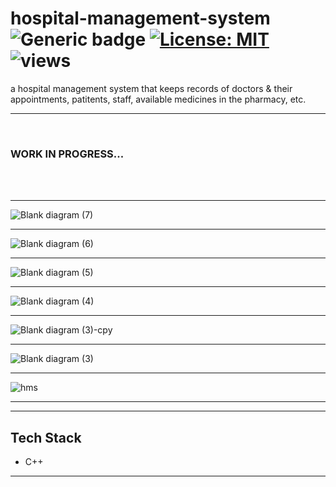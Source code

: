 # hospital-management-system &nbsp; ![Generic badge](https://img.shields.io/badge/University-Project-red.svg) [![License: MIT](https://img.shields.io/badge/License-MIT-yellow.svg)](https://en.wikipedia.org/wiki/MIT_License) ![views](https://visitor-badge.glitch.me/badge?page_id=code-chaser.hospital-management-system) &nbsp;
 a hospital management system that keeps records of doctors & their appointments, patitents, staff, available medicines in the pharmacy, etc.

___

<br>

### **WORK IN PROGRESS...**


<br>
<br>

___

![Blank diagram (7)](https://user-images.githubusercontent.com/63065397/124428474-64205d00-dd8a-11eb-94f8-c07339b69035.png)

___

![Blank diagram (6)](https://user-images.githubusercontent.com/63065397/124428186-fd02a880-dd89-11eb-9cc2-3b8f66ab78a3.png)

___

![Blank diagram (5)](https://user-images.githubusercontent.com/63065397/124426369-911f4080-dd87-11eb-8509-ef0328ecf91c.png)

___
![Blank diagram (4)](https://user-images.githubusercontent.com/63065397/124424981-8bc0f680-dd85-11eb-96b1-962204bfa39a.png)

___


![Blank diagram (3)-cpy](https://user-images.githubusercontent.com/63065397/124424453-acd51780-dd84-11eb-9b4f-687f72099226.png)
___



![Blank diagram (3)](https://user-images.githubusercontent.com/63065397/124424111-16a0f180-dd84-11eb-8339-584f7d62bea8.png)
___

![hms](https://user-images.githubusercontent.com/63065397/124423296-74343e80-dd82-11eb-8c73-a74a45395f65.png)



___


___

## Tech Stack
* C++

___
